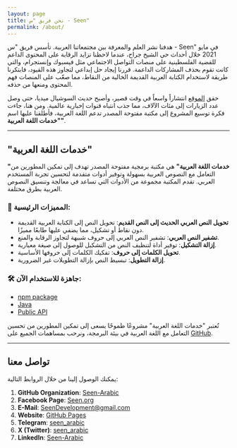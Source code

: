 ```yaml
---
layout: page
title: نحن فريق "س - Seen"
permalink: /about/
---
```


هدفنا نشر العلم والمعرفة بين مجتمعاتنا العربية. تأسس فريق "س - Seen" في مايو 2021 خلال أحداث حي الشيخ جراح، عندما لاحظنا تزايد الرقابة على المحتوى الداعم للقضية الفلسطينية على منصات التواصل الاجتماعي مثل فيسبوك وإنستجرام، والتي كانت تقوم بحذف المشاركات الداعمة. قررنا إيجاد حل إبداعي لتجاوز هذه القيود، فابتكرنا طريقة لاستخدام الكتابة العربية القديمة الخالية من النقاط، مما صعّب على المنصات فهم المحتوى ومنعها من حذفه.

حقق [الموقع](https://seen-arabic.github.io/Arabic-Services/) انتشاراً واسعاً في وقت قصير، وأصبح حديث السوشيال ميديا، حتى وصل عدد الزيارات إلى مئات الآلاف، مما جذب انتباه قنوات إخبارية عالمية. ومن هنا، جاءت فكرة توسيع المشروع إلى مكتبة مفتوحة المصدر تدعم اللغة العربية، فأطلقنا عليها اسم **"خدمات اللغة العربية"**.

---

## "خدمات اللغة العربية"

**"خدمات اللغة العربية"** هي مكتبة برمجية مفتوحة المصدر تهدف إلى تمكين المطورين من التعامل مع النصوص العربية بسهولة وتوفير أدوات متقدمة لتحسين تجربة المستخدم العربي. تقدم المكتبة مجموعة من الأدوات التي تساعد في معالجة وتنسيق النصوص العربية بطرق مختلفة.

### 🌟 المميزات الرئيسية:

- **تحويل النص العربي الحديث إلى النص القديم**: تحويل النص إلى الكتابة العربية القديمة دون نقاط أو تشكيل، مما يضفي عليها طابعًا مميزًا.
- **تشفير النص العربي**: تشفير النص العربي إلى حروف شبيهة لتجاوز الرقابة والمنع.
- **إزالة التشكيل**: توفير أداة لتنظيف النص من التشكيل للوصول إلى صيغة معيارية.
- **تحويل الكلمات إلى حروف**: تفكيك الكلمات إلى حروفها الأساسية.
- **إزالة التطويل**: تبسيط النص بإزالة التطويلات غير الضرورية.

### 🛠️ جاهزة للاستخدام الآن:

- [npm package](https://github.com/Seen-Arabic/Arabic-Services-JavaScript)
- [Java](https://github.com/Seen-Arabic/Arabic-Services-Java)
- [Public API](https://arabic-services-api-v1.onrender.com/docs)

تُعتبر "خدمات اللغة العربية" مشروعًا طموحًا يسعى إلى تمكين المطورين من تحسين التعامل مع اللغة العربية في بيئة البرمجة، ونرحب بمساهمات الجميع على [GitHub](https://github.com/Seen-Arabic/Arabic-Services).

---

## تواصل معنا

يمكنك الوصول إلينا من خلال الروابط التالية:

1. **GitHub Organization**: [Seen-Arabic](https://github.com/Seen-Arabic)
2. **Facebook Page**: [Seen.org](https://www.facebook.com/Seen.org/)
3. **E-Mail**: [SeenDevelopment@gmail.com](mailto:SeenDevelopment@gmail.com)
4. **Website**: [GitHub Pages](https://seen-arabic.github.io/)
5. **Telegram**: [seen_arabic](https://t.me/seen_arabic)
6. **X (Twitter)**: [seen_arabic](https://twitter.com/seen_arabic)
7. **LinkedIn**: [Seen-Arabic](https://www.linkedin.com/company/seen-Arabic)
